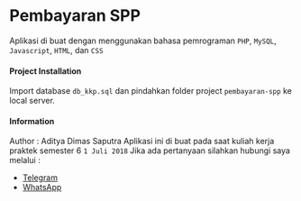 # Pembayaran SPP
Aplikasi di buat dengan menggunakan bahasa pemrograman `PHP`, `MySQL`, `Javascript`, `HTML`, dan `CSS`

#### Project Installation
Import database `db_kkp.sql` dan pindahkan folder project `pembayaran-spp` ke local server.

#### Information 
Author : Aditya Dimas Saputra
Aplikasi ini di buat pada saat kuliah kerja praktek semester 6 `1 Juli 2018`
Jika ada pertanyaan silahkan hubungi saya melalui :
* [Telegram](https://t.me/adees24)        
* [WhatsApp](https://wa.me/6285155298991) 
